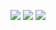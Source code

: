 ![](https://github.com/NastyRu/DevOps_labs/blob/lab9/k8s/1.png)
![](https://github.com/NastyRu/DevOps_labs/blob/lab9/k8s/2.png)
![](https://github.com/NastyRu/DevOps_labs/blob/lab9/k8s/3.png)
